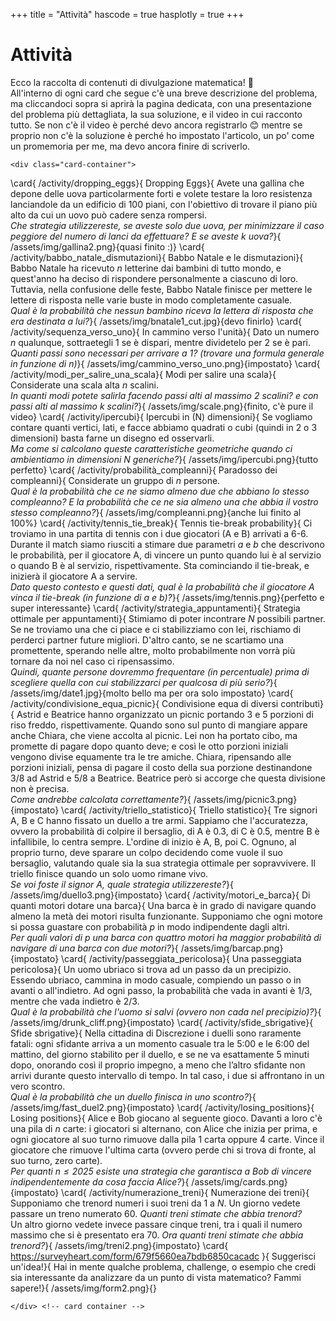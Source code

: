 +++
title = "Attività"
hascode = true
hasplotly = true
+++


# Attività

Ecco la raccolta di contenuti di divulgazione matematica! 🤩\
All'interno di ogni card che segue c'è una breve descrizione del problema, ma cliccandoci sopra si aprirà la pagina dedicata, con una presentazione del problema più dettagliata, la sua soluzione, e il video in cui racconto tutto. Se non c'è il video è perché devo ancora registrarlo 😊 mentre se proprio non c'è la soluzione è perché ho impostato l'articolo, un po' come un promemoria per me, ma devo ancora finire di scriverlo.

~~~ 
<div class="card-container">
~~~
<!-- \card{
    /activity/project_euler}{
        Problemi del progetto Eulero}{
            Una raccolta di storiche challenge da risolvere per metodi matematici (scervellandosi in vari modi) o informatici (scrivendo dell'opportuno codice). Sono più di 900 problemi quindi ci sarà molto materiale con cui cimentarsi.}{
                /assets/img/peuler2.jpg}{} -->
\card{
    /activity/dropping_eggs}{
        Dropping Eggs}{
            Avete una gallina che depone delle uova particolarmente forti e volete testare la loro resistenza lanciandole da un edificio di 100 piani, con l'obiettivo di trovare il piano più alto da cui un uovo può cadere senza rompersi.\
            _Che strategia utilizzereste, se aveste solo due uova, per minimizzare il caso peggiore del numero di lanci da effettuare? E se aveste $k$ uova?_}{
                /assets/img/gallina2.png}{quasi finito :)}
\card{
    /activity/babbo_natale_dismutazioni}{
        Babbo Natale e le dismutazioni}{
            Babbo Natale ha ricevuto $n$ letterine dai bambini di tutto mondo, e quest'anno ha deciso di rispondere personalmente a ciascuno di loro. Tuttavia, nella confusione delle feste, Babbo Natale finisce per mettere le lettere di risposta nelle varie buste in modo completamente casuale.\
            _Qual è la probabilità che nessun bambino riceva la lettera di risposta che era destinata a lui?_}{
                /assets/img/bnatale1_cut.jpg}{devo finirlo}
\card{
    /activity/sequenza_verso_uno}{
        In cammino verso l'unità}{
            Dato un numero $n$ qualunque, sottraetegli 1 se è dispari, mentre dividetelo per 2 se è pari.\
            _Quanti passi sono necessari per arrivare a 1? (trovare una formula generale in funzione di $n$)_}{
                /assets/img/cammino_verso_uno.png}{impostato}
\card{
    /activity/modi_per_salire_una_scala}{
        Modi per salire una scala}{
            Considerate una scala alta $n$ scalini.\
            _In quanti modi potete salirla facendo passi alti al massimo 2 scalini? e con passi alti al massimo $k$ scalini?_}{
                /assets/img/scale.png}{finito, c'è pure il video}
\card{
    /activity/ipercubi}{
        Ipercubi in \(N\) dimensioni}{
            Se vogliamo contare quanti vertici, lati, e facce abbiamo quadrati o cubi (quindi in 2 o 3 dimensioni) basta farne un disegno ed osservarli.\
            _Ma come si calcolano queste caratteristiche geometriche quando ci ambientiamo in dimensioni $N$ generiche?_}{
                /assets/img/ipercubi.png}{tutto perfetto}
\card{
    /activity/probabilità_compleanni}{
        Paradosso dei compleanni}{
            Considerate un gruppo di $n$ persone.\
            _Qual è la probabilità che ce ne siamo almeno due che abbiano lo stesso compleanno? E la probabilità che ce ne sia almeno una che abbia il vostro stesso compleanno?_}{
                /assets/img/compleanni.png}{anche lui finito al 100%}
\card{
    /activity/tennis_tie_break}{
        Tennis tie-break probability}{
            Ci troviamo in una partita di tennis con i due giocatori (A e B) arrivati a 6-6. Durante il match siamo riusciti a stimare due parametri $a$ e $b$ che descrivono le probabilità, per il giocatore A, di vincere un punto quando lui è al servizio o quando B è al servizio, rispettivamente. Sta cominciando il tie-break, e inizierà il giocatore A a servire.\
            _Dato questo contesto e questi dati, qual è la probabilità che il giocatore A vinca il tie-break (in funzione di $a$ e $b$)?_}{
                /assets/img/tennis.png}{perfetto e super interessante}
\card{
    /activity/strategia_appuntamenti}{
        Strategia ottimale per appuntamenti}{
            Stimiamo di poter incontrare $N$ possibili partner. Se ne troviamo una che ci piace e ci stabilizziamo con lei, rischiamo di perderci partner future migliori. D'altro canto, se ne scartiamo una promettente, sperando nelle altre, molto probabilmente non vorrà più tornare da noi nel caso ci ripensassimo.\
            _Quindi, quante persone dovremmo frequentare (in percentuale) prima di scegliere quella con cui stabilizzarci per qualcosa di più serio?_}{
                /assets/img/date1.jpg}{molto bello ma per ora solo impostato}
\card{
    /activity/condivisione_equa_picnic}{
        Condivisione equa di diversi contributi}{
            Astrid e Beatrice hanno organizzato un picnic portando 3 e 5 porzioni di riso freddo, rispettivamente. Quando sono sul punto di mangiare appare anche Chiara, che viene accolta al picnic. Lei non ha portato cibo, ma promette di pagare dopo quanto deve; e così le otto porzioni iniziali vengono divise equamente tra le tre amiche. Chiara, ripensando alle porzioni iniziali, pensa di pagare il costo della sua porzione destinandone 3/8 ad Astrid e 5/8 a Beatrice. Beatrice però si accorge che questa divisione non è precisa.\
            _Come andrebbe calcolata correttamente?_}{
                /assets/img/picnic3.png}{impostato}
\card{
    /activity/triello_statistico}{
        Triello statistico}{
            Tre signori A, B e C hanno fissato un duello a tre armi. Sappiamo che l'accuratezza, ovvero la probabilità di colpire il bersaglio, di A è 0.3, di C è 0.5, mentre B è infallibile, lo centra sempre. L'ordine di inizio è A, B, poi C. Ognuno, al proprio turno, deve sparare un colpo decidendo come vuole il suo bersaglio, valutando quale sia la sua strategia ottimale per sopravvivere. Il triello finisce quando un solo uomo rimane vivo.\
            _Se voi foste il signor A, quale strategia utilizzereste?_}{
                /assets/img/duello3.png}{impostato}
\card{
    /activity/motori_e_barca}{
        Di quanti motori dotare una barca}{
            Una barca è in grado di navigare quando almeno la metà dei motori risulta funzionante. Supponiamo che ogni motore si possa guastare con probabilità $p$ in modo indipendente dagli altri.\
            _Per quali valori di $p$ una barca con quattro motori ha maggior probabilità di navigare di una barca con due motori?_}{
                /assets/img/barcap.png}{impostato}
\card{
    /activity/passeggiata_pericolosa}{
        Una passeggiata pericolosa}{
            Un uomo ubriaco si trova ad un passo da un precipizio. Essendo ubriaco, cammina in modo casuale, compiendo un passo o in avanti o all'indietro. Ad ogni passo, la probabilità che vada in avanti è 1/3, mentre che vada indietro è 2/3.\
            _Qual è la probabilità che l'uomo si salvi (ovvero non cada nel precipizio)?_}{
                /assets/img/drunk_cliff.png}{impostato}
\card{
    /activity/sfide_sbrigative}{
        Sfide sbrigative}{
            Nella cittadina di Discrezione i duelli sono raramente fatali: ogni sfidante arriva a un momento casuale tra le 5:00 e le 6:00 del mattino, del giorno stabilito per il duello, e se ne va esattamente 5 minuti dopo, onorando così il proprio impegno, a meno che l’altro sfidante non arrivi durante questo intervallo di tempo. In tal caso, i due si affrontano in un vero scontro. \
            _Qual è la probabilità che un duello finisca in uno scontro?_}{
                /assets/img/fast_duel2.png}{impostato}
\card{
    /activity/losing_positions}{
        Losing positions}{
            Alice e Bob giocano al seguente gioco. Davanti a loro c'è una pila di $n$ carte: i giocatori si alternano, con Alice che inizia per prima, e ogni giocatore al suo turno rimuove dalla pila 1 carta oppure 4 carte. Vince il giocatore che rimuove l'ultima carta (ovvero perde chi si trova di fronte, al suo turno, zero carte).\
            _Per quanti $n\leq 2025$ esiste una strategia che garantisca a Bob di vincere indipendentemente da cosa faccia Alice?_}{
                /assets/img/cards.png}{impostato}
\card{
    /activity/numerazione_treni}{
        Numerazione dei treni}{
            Supponiamo che trenord numeri i suoi treni da 1 a $N$. Un giorno vedete passare un treno numerato 60. _Quanti treni stimate che abbia trenord?_\
            Un altro giorno vedete invece passare cinque treni, tra i quali il numero massimo che si è presentato era 70. _Ora quanti treni stimate che abbia trenord?_}{
                /assets/img/treni2.png}{impostato}
\card{
    https://surveyheart.com/form/679f5660ea7bdb6850cacadc }{
        Suggerisci un'idea!}{
             Hai in mente qualche problema, challenge, o esempio che credi sia interessante da analizzare da un punto di vista matematico? Fammi sapere!}{
                /assets/img/form2.png}{}
<!-- \card{
    /activity/project_euler}{
        Problemi del progetto Eulero}{
            Una raccolta di storiche challenge da risolvere per metodi matematici (scervellandosi in vari modi) o informatici (scrivendo dell'opportuno codice). Sono più di 900 problemi quindi ci sarà molto materiale con cui cimentarsi.}{
                /assets/img/peuler2.jpg}{} -->
~~~ 
</div> <!-- card container -->
~~~ 

<!--   <div class="card">
      <h5 class="card-title">Another Card</h5>
      <p class="card-content">
        This card also has some text to display its content. You can customize it as needed.
      </p>
    <img src="https://via.placeholder.com/286x180" alt="Card Image" style="width: 100%; height: auto;">
      <div style="display: flex; justify-content: space-between; align-items: center;">
        <button style="border: 1px solid #6c757d; background-color: transparent; color: #6c757d; padding: 0.25rem 0.5rem; border-radius: 0.25rem; font-size: 0.875rem; cursor: pointer;">
          View
        </button>
        <small style="color: #6c757d;">5 mins</small>
      </div>
  </div> -->


<!-- {{ addcomments }} -->